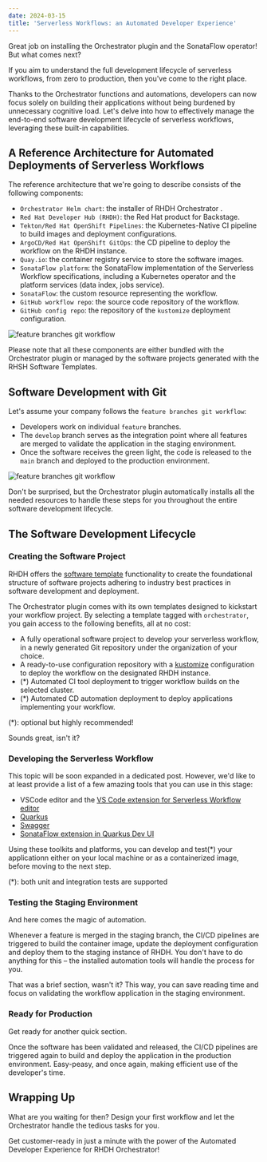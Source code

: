 ```yaml
---
date: 2024-03-15
title: 'Serverless Workflows: an Automated Developer Experience'
---
```

Great job on installing the Orchestrator plugin and the SonataFlow operator! But what comes next?

If you aim to understand the full development lifecycle of serverless workflows, from zero to production, then you've come to the right place.

Thanks to the Orchestrator functions and automations, developers can now focus solely on building their applications without being burdened by unnecessary cognitive load. Let's delve into how to effectively manage the end-to-end software development lifecycle of serverless workflows,
leveraging these built-in capabilities. 

## A Reference Architecture for Automated Deployments of Serverless Workflows
The reference architecture that we're going to describe consists of the following components:
* `Orchestrator Helm chart`: the installer of RHDH Orchestrator .
* `Red Hat Developer Hub (RHDH)`: the Red Hat product for Backstage.
* `Tekton/Red Hat OpenShift Pipelines`: the Kubernetes-Native CI pipeline to build images and deployment configurations.
* `ArgoCD/Red Hat OpenShift GitOps`: the CD pipeline to deploy the workflow on the RHDH instance.
* `Quay.io`: the container registry service to store the software images.
* `SonataFlow platform`: the SonataFlow implementation of the Serverless Workflow specifications, including a Kubernetes operator and the platform services (data index, jobs service).
* `SonataFlow`: the custom resource representing the workflow.
* `GitHub workflow repo`: the source code repository of the workflow.
* `GitHub config repo`: the repository of the `kustomize` deployment configuration.

![feature branches git workflow](/blog/images/cicd-architecture.png)
 
Please note that all these components are either bundled with the Orchestrator plugin or managed by the software projects generated with the RHSH Software Templates.

## Software Development with Git
Let's assume your company follows the `feature branches git workflow`:
* Developers work on individual `feature` branches.
* The `develop` branch serves as the integration point where all features are merged to validate the application in the staging environment.
* Once the software receives the green light, the code is released to the `main` branch and deployed to the production environment.

![feature branches git workflow](/blog/images/git-workflow.png)

Don't be surprised, but the Orchestrator plugin automatically installs all the needed resources to handle these steps for you throughout the entire
software development lifecycle.

## The Software Development Lifecycle
### Creating the Software Project
RHDH offers the [software template](https://backstage.io/docs/features/software-templates/) functionality to create the foundational structure of
software projects adhering to industry best practices in software development and deployment. 

The Orchestrator plugin comes with its own templates designed to kickstart your workflow project. By selecting a template tagged with `orchestrator`, you gain access to the following benefits, all at no cost:

* A fully operational software project to develop your serverless workflow, in a newly generated Git repository under the organization of your choice.
* A ready-to-use configuration repository with a [kustomize](https://kustomize.io/) configuration to deploy the workflow on the designated RHDH instance.
* (*) Automated CI tool deployment to trigger workflow builds on the selected cluster.
* (*) Automated CD automation deployment to deploy applications implementing your workflow.

(*): optional but highly recommended!

Sounds great, isn't it?

### Developing the Serverless Workflow
This topic will be soon expanded in a dedicated post. However, we'd like to at least provide a list of a few amazing tools that you can use in this stage:
* VSCode editor and the [VS Code extension for Serverless Workflow editor](https://sonataflow.org/serverlessworkflow/latest/tooling/serverless-workflow-editor/swf-editor-vscode-extension.html)
* [Quarkus](https://sonataflow.org/serverlessworkflow/latest/getting-started/create-your-first-workflow-service.html)
* [Swagger](https://sonataflow.org/serverlessworkflow/latest/getting-started/create-your-first-workflow-service.html)
* [SonataFlow extension in Quarkus Dev UI](https://sonataflow.org/serverlessworkflow/latest/testing-and-troubleshooting/quarkus-dev-ui-extension/quarkus-dev-ui-overview.html)

Using these toolkits and platforms, you can develop and test(*) your applicationn either on your local machine or as a containerized image, 
before moving to the next step.

(*): both unit and integration tests are supported
### Testing the Staging Environment
And here comes the magic of automation.

Whenever a feature is merged in the staging branch, the CI/CD pipelines are triggered to build the container image, update the deployment configuration
and deploy them to the staging instance of RHDH. You don't have to do anything for this – the installed automation tools will handle the process for you.

That was a brief section, wasn't it? This way, you can save reading time and focus on validating the workflow application in the staging environment.

### Ready for Production
Get ready for another quick section.

Once the software has been validated and released, the CI/CD pipelines are triggered again to build and deploy the application in the production environment. Easy-peasy, and once again, making efficient use of the developer's time.

## Wrapping Up
What are you waiting for then? Design your first workflow and let the Orchestrator handle the tedious tasks for you. 

Get customer-ready in just a minute with the power of the Automated Developer Experience for RHDH Orchestrator!
